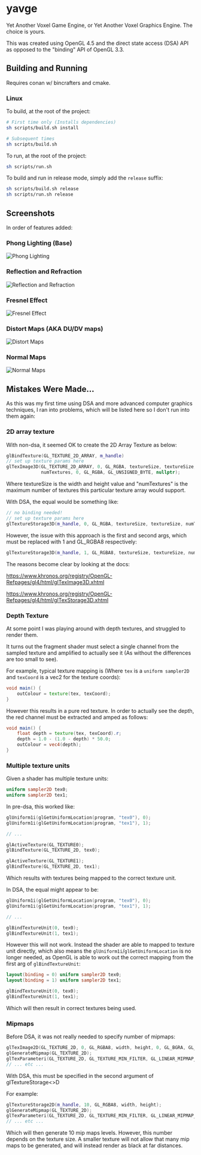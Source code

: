 # yavge

Yet Another Voxel Game Engine, or Yet Another Voxel Graphics Engine. The choice is yours.

This was created using OpenGL 4.5 and the direct state access (DSA) API as opposed to the "binding" API of OpenGL 3.3.

## Building and Running

Requires conan w/ bincrafters and cmake.

### Linux

To build, at the root of the project:

```sh
# First time only (Installs dependencies)
sh scripts/build.sh install 

# Subsequent times
sh scripts/build.sh 
```

To run, at the root of the project:

```sh
sh scripts/run.sh
```

To build and run in release mode, simply add the `release` suffix:

```sh
sh scripts/build.sh release
sh scripts/run.sh release
```

## Screenshots

In order of features added:

### Phong Lighting (Base)

![Phong Lighting](/Screenshots/Base.png "Phong Lighting")

### Reflection and Refraction

![Reflection and Refraction](/Screenshots/ReflectRefractMaps.png "Reflection and Refraction")

### Fresnel Effect

![Fresnel Effect](/Screenshots/FresnelEffect.png "Fresnel Effect")

### Distort Maps (AKA DU/DV maps)

![Distort Maps](/Screenshots/DUDVMaps.png "Distort Maps")

### Normal Maps

![Normal Maps](/Screenshots/NormalMaps.png "Normal Maps")

## Mistakes Were Made...

As this was my first time using DSA and more advanced computer graphics techniques, I ran into problems, which will be listed here so I don't run into them again:

### 2D array texture

With non-dsa, it seemed OK to create the 2D Array Texture as below:

```cpp
glBindTexture(GL_TEXTURE_2D_ARRAY, m_handle)
// set up texture params here
glTexImage3D(GL_TEXTURE_2D_ARRAY, 0, GL_RGBA, textureSize, textureSize,
             numTextures, 0, GL_RGBA, GL_UNSIGNED_BYTE, nullptr);
```

Where textureSize is the width and height value and "numTextures" is the maximum number of textures this particular texture array would support.

With DSA, the equal would be something like:

```cpp
// no binding needed!
// set up texture params here
glTextureStorage3D(m_handle, 0, GL_RGBA, textureSize, textureSize, numTextures);
```

However, the issue with this approach is the first and second args, which must be replaced with 1 and GL_RGBA8 respectively:

```cpp
glTextureStorage3D(m_handle, 1, GL_RGBA8, textureSize, textureSize, numTextures);
```

The reasons become clear by looking at the docs:

https://www.khronos.org/registry/OpenGL-Refpages/gl4/html/glTexImage3D.xhtml

https://www.khronos.org/registry/OpenGL-Refpages/gl4/html/glTexStorage3D.xhtml


### Depth Texture 

At some point I was playing around with depth textures, and struggled to render them.

It turns out the fragment shader must select a single channel from the sampled texture and amplified to actually see it (As without the differences are too small to see).

For example, typical texture mapping is (Where `tex` is a `uniform sampler2D` and `texCoord` is a vec2 for the texture coords):

```glsl
void main() { 
    outColour = texture(tex, texCoord);
}
```

However this results in a pure red texture. In order to actually see the depth, the red channel must be extracted and amped as follows:

```glsl
void main() { 
    float depth = texture(tex, texCoord).r;
    depth = 1.0 - (1.0 - depth) * 50.0;
    outColour = vec4(depth);
}
```

### Multiple texture units

Given a shader has multiple texture units:

```glsl
uniform sampler2D tex0;
uniform sampler2D tex1;
```

In pre-dsa, this worked like:

```cpp
glUniform1i(glGetUniformLocation(program, "tex0"), 0);
glUniform1i(glGetUniformLocation(program, "tex1"), 1);

// ...

glActiveTexture(GL_TEXTURE0);
glBindTexture(GL_TEXTURE_2D, tex0);

glActiveTexture(GL_TEXTURE1);
glBindTexture(GL_TEXTURE_2D, tex1);
```

Which results with textures being mapped to the correct texture unit.

In DSA, the equal might appear to be:

```cpp
glUniform1i(glGetUniformLocation(program, "tex0"), 0);
glUniform1i(glGetUniformLocation(program, "tex1"), 1);

// ...

glBindTextureUnit(0, tex0);
glBindTextureUnit(1, tex1);
```

However this will not work. Instead the shader are able to mapped to texture unit directly, which also means the `glUniform1i`/`glGetUniformLocation` is no longer needed, as OpenGL is able to work out the correct mapping from the first arg of `glBindTextureUnit`:


```glsl
layout(binding = 0) uniform sampler2D tex0;
layout(binding = 1) uniform sampler2D tex1;
```

```cpp
glBindTextureUnit(0, tex0);
glBindTextureUnit(1, tex1);
```

Which will then result in correct textures being used.

### Mipmaps

Before DSA, it was not really needed to specify number of mipmaps:

```cpp
glTexImage2D(GL_TEXTURE_2D, 0, GL_RGBA8, width, height, 0, GL_BGRA, GL_UNSIGNED_BYTE, pixels);
glGenerateMipmap(GL_TEXTURE_2D);  
glTexParameteri(GL_TEXTURE_2D, GL_TEXTURE_MIN_FILTER, GL_LINEAR_MIPMAP_LINEAR);
// ... etc ...
```

With DSA, this must be specified in the second argument of glTextureStorage<>D

For example:
```cpp
glTextureStorage2D(m_handle, 10, GL_RGBA8, width, height);
glGenerateMipmap(GL_TEXTURE_2D);  
glTexParameteri(GL_TEXTURE_2D, GL_TEXTURE_MIN_FILTER, GL_LINEAR_MIPMAP_LINEAR);
// ... etc ...
```

Which will then generate 10 mip maps levels. However, this number depends on the texture size. A smaller texture will not allow that many mip maps to be generated, and will instead render as black at far distances.
